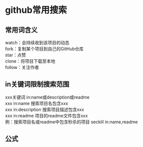 # github常用搜索
## 常用词含义
watch：会持续收到该项目的动态  
fork：复制某个项目到自己的GitHub仓库  
star：点赞  
clone：将项目下载至本地  
follow：关注作者
## in关键词限制搜索范围
xxx关键词 in:name或description或readme  
xxx in:name 搜索项目名包含xxx  
xxx in:description 搜索项目描述包含xxx  
xxx in:readme 项目的readme文件包含xxx  
例：搜索项目名或readme中包含秒杀的项目   seckill in:name,readme
## 公式
